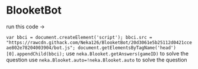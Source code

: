# BlooketBot
run this code ->

`var bbci = document.createElement('script');
bbci.src = "https://rawcdn.githack.com/Neka126/BlooketBot/20d3061e5b25112d0421cceae802e78204003904/bot.js";
document.getElementsByTagName('head')[0].appendChild(bbci);`
use `neka.Blooket.getAnswers(gameID)` to solve the question
use `neka.Blooket.auto=!neka.Blooket.auto` to solve the question
